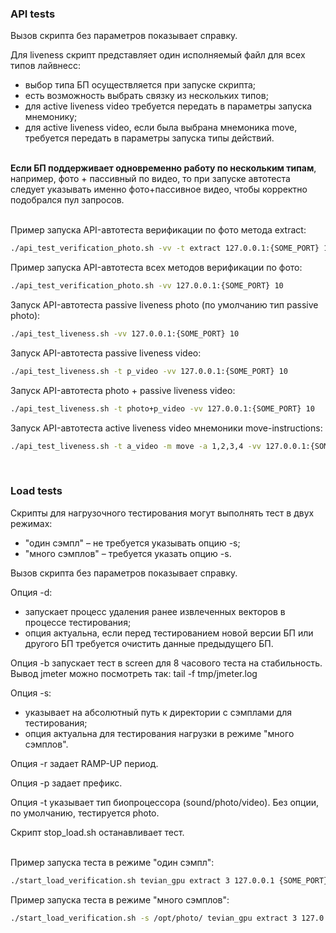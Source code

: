 ### API tests
Вызов скрипта без параметров показывает справку.

Для liveness скрипт представляет один исполняемый файл для всех типов лайвнесс:
- выбор типа БП осуществляется при запуске скрипта;
- есть возможность выбрать связку из нескольких типов;
- для active liveness video требуется передать в параметры запуска мнемонику;
- для active liveness video, если была выбрана мнемоника move, требуется передать в параметры запуска типы действий.

<br>**Если БП поддерживает одновременно работу по нескольким типам**, например, фото + пассивный по видео, то при запуске автотеста следует указывать именно фото+пассивное видео, чтобы корректно подобрался пул запросов.
  

<br>Пример запуска API-автотеста верификации по фото метода extract:
```bash
./api_test_verification_photo.sh -vv -t extract 127.0.0.1:{SOME_PORT} 10
```

Пример запуска API-автотеста всех методов верификации по фото:
```bash
./api_test_verification_photo.sh -vv 127.0.0.1:{SOME_PORT} 10
```

Запуск API-автотеста passive liveness photo (по умолчанию тип passive photo):
```bash
./api_test_liveness.sh -vv 127.0.0.1:{SOME_PORT} 10
```

Запуск API-автотеста passive liveness video:
```bash
./api_test_liveness.sh -t p_video -vv 127.0.0.1:{SOME_PORT} 10
```

Запуск API-автотеста photo + passive liveness video:
```bash
./api_test_liveness.sh -t photo+p_video -vv 127.0.0.1:{SOME_PORT} 10
```

Запуск API-автотеста active liveness video мнемоники move-instructions:
```bash
./api_test_liveness.sh -t a_video -m move -a 1,2,3,4 -vv 127.0.0.1:{SOME_PORT} 10
```
<br>

### Load tests
Скрипты для нагрузочного тестирования могут выполнять тест в двух режимах:
* "один сэмпл" – не требуется указывать опцию -s;
* "много сэмплов" – требуется указать опцию -s.

Вызов скрипта без параметров показывает справку.

Опция -d:
* запускает процесс удаления ранее извлеченных векторов в процессе тестирования;
* опция актуальна, если перед тестированием новой версии БП или другого БП требуется очистить данные предыдущего БП.

Опция -b запускает тест в screen для 8 часового теста на стабильность.
Вывод jmeter можно посмотреть так: tail -f tmp/jmeter.log

Опция -s:
* указывает на абсолютный путь к директории с сэмплами для тестирования;
* опция актуальна для тестирования нагрузки в режиме "много сэмплов".

Опция -r задает RAMP-UP период.

Опция -p задает префикс.

Опция -t указывает тип биопроцессора (sound/photo/video). Без опции, по умолчанию, тестируется photo.

Скрипт stop_load.sh останавливает тест.


<br>Пример запуска теста в режиме "один сэмпл":
```bash
./start_load_verification.sh tevian_gpu extract 3 127.0.0.1 {SOME_PORT}
```

Пример запуска теста в режиме "много сэмплов":
```bash
./start_load_verification.sh -s /opt/photo/ tevian_gpu extract 3 127.0.0.1 {SOME_PORT}
```
